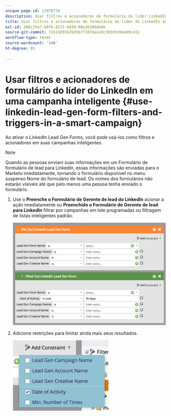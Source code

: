 ```yaml
---
unique-page-id: 12976776
description: Usar filtros e acionadores de formulário do líder LinkedIn em uma campanha inteligente - Documentos do Marketo - Documentação do produto
title: Usar filtros e acionadores de formulário do líder do LinkedIn em uma campanha inteligente
exl-id: 386c25e7-b0fb-4271-bd39-98e36306de6b
source-git-commit: 72e1d29347bd5b77107da1e9c30169cb6490c432
workflow-type: tm+mt
source-wordcount: '140'
ht-degree: 0%

---
```


# Usar filtros e acionadores de formulário do líder do LinkedIn em uma campanha inteligente {#use-linkedin-lead-gen-form-filters-and-triggers-in-a-smart-campaign}

Ao ativar o LinkedIn Lead Gen Forms, você pode usá-los como filtros e acionadores em suas campanhas inteligentes.

>[!NOTE]
>
>Quando as pessoas enviam suas informações em um Formulário de formulário de lead para LinkedIn, essas informações são enviadas para o Marketo imediatamente, tornando o formulário disponível no menu suspenso Nome do formulário de lead. Os nomes dos formulários não estarão visíveis até que pelo menos uma pessoa tenha enviado o formulário.

1. Use o **Preenche o Formulário de Gerente de lead do LinkedIn** acionar a ação imediatamente ou **Preenchido o Formulário de Gerente de lead para LinkedIn** filtrar por campanhas em lote programadas ou filtragem de listas inteligentes padrão.

   ![](assets/screen-shot-2017-03-29-at-2.38.03-pm.png)

1. Adicione restrições para limitar ainda mais seus resultados.

   ![](assets/lead-gen-constraints.png)
